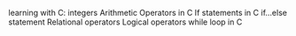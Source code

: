 learning with C:
integers
Arithmetic Operators in C
If statements in C
if…else statement
Relational operators
Logical operators
while loop in C